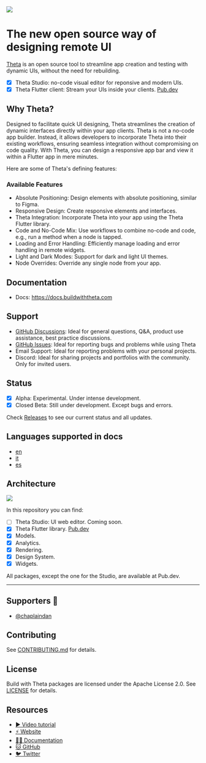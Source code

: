 <img src="https://fftefqqvfkkewuokofds.supabase.co/storage/v1/object/public/theta-assets/logos/Theta_extended_negative-large.svg"/>

# The new open source way of designing remote UI

[Theta](https://buildwiththeta.com) is an open source tool to streamline app creation and testing with dynamic UIs, without the need for rebuilding.

- [x] Theta Studio: no-code visual editor for reponsive and modern UIs.
- [x] Theta Flutter client: Stream your UIs inside your clients. [Pub.dev](https://pub.dev/packages/theta)

## Why Theta?

Designed to facilitate quick UI designing, Theta streamlines the creation of dynamic interfaces directly within your app clients. Theta is not a no-code app builder. Instead, it allows developers to incorporate Theta into their existing workflows, ensuring seamless integration without compromising on code quality. With Theta, you can design a responsive app bar and view it within a Flutter app in mere minutes.

Here are some of Theta's defining features:

### Available Features

- Absolute Positioning: Design elements with absolute positioning, similar to Figma.
- Responsive Design: Create responsive elements and interfaces.
- Theta Integration: Incorporate Theta into your app using the Theta Flutter library.
- Code and No-Code Mix: Use workflows to combine no-code and code, e.g., run a method when a node is tapped.
- Loading and Error Handling: Efficiently manage loading and error handling in remote widgets.
- Light and Dark Modes: Support for dark and light UI themes.
- Node Overrides: Override any single node from your app.

## Documentation

- Docs: https://docs.buildwiththeta.com

## Support
- [GitHub Discussions](https://github.com/buildwiththeta/buildwiththeta/discussions): Ideal for general questions, Q&A, product use assistance, best practice discussions.
- [GitHub Issues](https://github.com/buildwiththeta/buildwiththeta/issues): Ideal for reporting bugs and problems while using Theta
- Email Support: Ideal for reporting problems with your personal projects.
- Discord: Ideal for sharing projects and portfolios with the community. Only for invited users.

## Status
- [x] Alpha: Experimental. Under intense development.
- [x] Closed Beta: Still under development. Except bugs and errors.

Check [Releases](https://github.com/buildwiththeta/buildwiththeta/releases) to see our current status and all updates.

## Languages supported in docs

- [en](https://docs.page/buildwiththeta/buildwiththeta/en)
- [it](https://docs.page/buildwiththeta/buildwiththeta/it)
- [es](https://docs.page/buildwiththeta/buildwiththeta/es)

## Architecture

<img src="https://fftefqqvfkkewuokofds.supabase.co/storage/v1/object/public/theta-assets/Architecture-min.jpg" />

In this repository you can find:

- [ ] Theta Studio: UI web editor. Coming soon.
- [x] Theta Flutter library. [Pub.dev](https://pub.dev/packages/theta)
- [x] Models.
- [x] Analytics.
- [x] Rendering.
- [x] Design System.
- [x] Widgets.  

All packages, except the one for the Studio, are available at Pub.dev.

---

## Supporters 💙

- [@chaplaindan](https://github.com/chaplaindan)

## Contributing

See [CONTRIBUTING.md](https://github.com/buildwiththeta/buildwiththeta/blob/main/CONTRIBUTING.md) for details.

## License

Build with Theta packages are licensed under the Apache License 2.0. See [LICENSE](https://github.com/buildwiththeta/buildwiththeta/blob/main/LICENSE) for details.

## Resources

- [▶️ Video tutorial](https://www.youtube.com/watch?v=oFed0NIqBZI)
- [⚡️ Website](https://buildwiththeta.com)
- [🧑‍🏫 Documentation](https://docs.page/buildwiththeta/buildwiththeta/)
- [🐱 GitHub](https://github.com/buildwiththeta/buildwiththeta)
- [🐦 Twitter](https://twitter.com/buildwiththeta)
